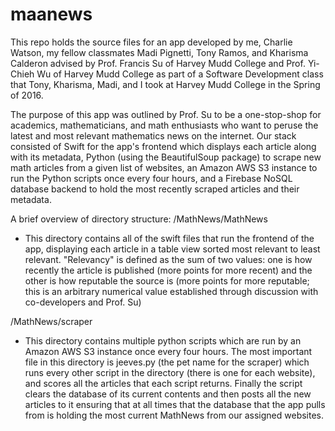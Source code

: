 # maanews

This repo holds the source files for an app developed by me, Charlie Watson, my fellow classmates Madi Pignetti, Tony Ramos, and Kharisma Calderon advised by Prof. Francis Su of Harvey Mudd College and Prof. Yi-Chieh Wu of Harvey Mudd College as part of a Software Development class that Tony, Kharisma, Madi, and I took at Harvey Mudd College in the Spring of 2016.

The purpose of this app was outlined by Prof. Su to be a one-stop-shop for academics, mathematicians, and math enthusiasts who want to peruse the latest and most relevant mathematics news on the internet. Our stack consisted of Swift for the app's frontend which displays each article along with its metadata, Python (using the BeautifulSoup package) to scrape new math articles from a given list of websites, an Amazon AWS S3 instance to run the Python scripts once every four hours, and a Firebase NoSQL database backend to hold the most recently scraped articles and their metadata.

A brief overview of directory structure:
/MathNews/MathNews
- This directory contains all of the swift files that run the frontend of the app, displaying each article in a table view sorted most relevant to least relevant. "Relevancy" is defined as the sum of two values: one is how recently the article is published (more points for more recent) and the other is how reputable the source is (more points for more reputable; this is an arbitrary numerical value established through discussion with co-developers and Prof. Su)

/MathNews/scraper
- This directory contains multiple python scripts which are run by an Amazon AWS S3 instance once every four hours. The most important file in this directory is jeeves.py (the pet name for the scraper) which runs every other script in the directory (there is one for each website), and scores all the articles that each script returns. Finally the script clears the database of its current contents and then posts all the new articles to it ensuring that at all times that the database that the app pulls from is holding the most current MathNews from our assigned websites.
